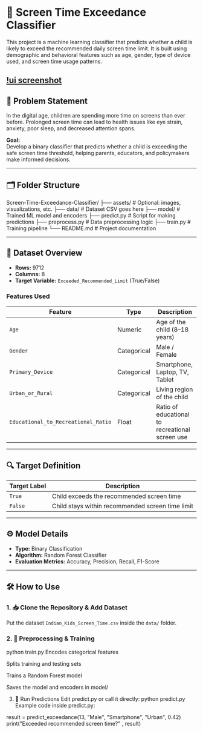 # 📱 Screen Time Exceedance Classifier

This project is a machine learning classifier that predicts whether a child is likely to exceed the recommended daily screen time limit. It is built using demographic and behavioral features such as age, gender, type of device used, and screen time usage patterns.

[!ui screenshot](assets/image.png)
---

## 🧠 Problem Statement

In the digital age, children are spending more time on screens than ever before. Prolonged screen time can lead to health issues like eye strain, anxiety, poor sleep, and decreased attention spans. 

**Goal:**  
Develop a binary classifier that predicts whether a child is exceeding the safe screen time threshold, helping parents, educators, and policymakers make informed decisions.

---

## 🗂️ Folder Structure

Screen-Time-Exceedance-Classifier/
├── assets/ # Optional: images, visualizations, etc.
├── data/ # Dataset CSV goes here
├── model/ # Trained ML model and encoders
├── predict.py # Script for making predictions
├── preprocess.py # Data preprocessing logic
├── train.py # Training pipeline
└── README.md # Project documentation

---

## 📌 Dataset Overview

- **Rows:** 9712
- **Columns:** 8
- **Target Variable:** `Exceeded_Recommended_Limit` (True/False)

### Features Used
| Feature                              | Type      | Description                                      |
|--------------------------------------|-----------|--------------------------------------------------|
| `Age`                                | Numeric   | Age of the child (8–18 years)                   |
| `Gender`                             | Categorical | Male / Female                                 |
| `Primary_Device`                     | Categorical | Smartphone, Laptop, TV, Tablet                 |
| `Urban_or_Rural`                     | Categorical | Living region of the child                    |
| `Educational_to_Recreational_Ratio`  | Float     | Ratio of educational to recreational screen use |

---

## 🔍 Target Definition

| Target Label                 | Description                                     |
|-----------------------------|-------------------------------------------------|
| `True`                      | Child exceeds the recommended screen time       |
| `False`                     | Child stays within recommended screen time limit |

---

## ⚙️ Model Details

- **Type:** Binary Classification  
- **Algorithm:** Random Forest Classifier  
- **Evaluation Metrics:** Accuracy, Precision, Recall, F1-Score

---

## 🛠️ How to Use

### 1. 📥 Clone the Repository & Add Dataset

Put the dataset `Indian_Kids_Screen_Time.csv` inside the `data/` folder.

### 2. 🧹 Preprocessing & Training

python train.py
Encodes categorical features

Splits training and testing sets

Trains a Random Forest model

Saves the model and encoders in model/

3. 🤖 Run Predictions
Edit predict.py or call it directly:
python predict.py
Example code inside predict.py:

result = predict_exceedance(13, "Male", "Smartphone", "Urban", 0.42)
print("Exceeded recommended screen time?" , result)